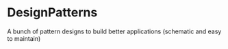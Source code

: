 # DesignPatterns
A bunch of pattern designs to build better applications (schematic and easy to maintain)
